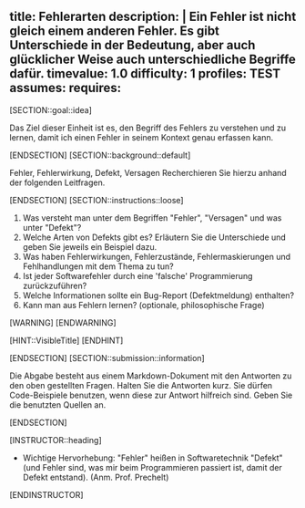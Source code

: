 title: Fehlerarten
description: |
  Ein Fehler ist nicht gleich einem anderen Fehler. Es gibt Unterschiede in der Bedeutung, aber auch glücklicher Weise auch unterschiedliche Begriffe dafür.
timevalue: 1.0
difficulty: 1
profiles: TEST
assumes:
requires:
---
[SECTION::goal::idea]

Das Ziel dieser Einheit ist es, den Begriff des Fehlers zu verstehen und zu lernen, damit ich einen Fehler in seinem Kontext genau erfassen kann.

[ENDSECTION]
[SECTION::background::default]

Fehler, Fehlerwirkung, Defekt, Versagen
Recherchieren Sie hierzu anhand der folgenden Leitfragen.

[ENDSECTION]
[SECTION::instructions::loose]

1. Was versteht man unter dem Begriffen "Fehler", "Versagen" und was unter "Defekt"?
2. Welche Arten von Defekts gibt es?
   Erläutern Sie die Unterschiede und geben Sie jeweils ein Beispiel dazu.
3. Was haben Fehlerwirkungen, Fehlerzustände, Fehlermaskierungen und Fehlhandlungen mit dem Thema zu tun?
4. Ist jeder Softwarefehler durch eine 'falsche' Programmierung zurückzuführen?
5. Welche Informationen sollte ein Bug-Report (Defektmeldung) enthalten?
6. Kann man aus Fehlern lernen? (optionale, philosophische Frage)

[WARNING]
[ENDWARNING]

[HINT::VisibleTitle]
[ENDHINT]

[ENDSECTION]
[SECTION::submission::information]

Die Abgabe besteht aus einem Markdown-Dokument mit den Antworten zu den oben gestellten Fragen.
Halten Sie die Antworten kurz.
Sie dürfen Code-Beispiele benutzen, wenn diese zur Antwort hilfreich sind.
Geben Sie die benutzten Quellen an.

[ENDSECTION]

[INSTRUCTOR::heading]

- Wichtige Hervorhebung: "Fehler" heißen in Softwaretechnik "Defekt" (und Fehler sind, was mir beim Programmieren passiert ist, damit der Defekt entstand). (Anm. Prof. Prechelt)

[ENDINSTRUCTOR]
